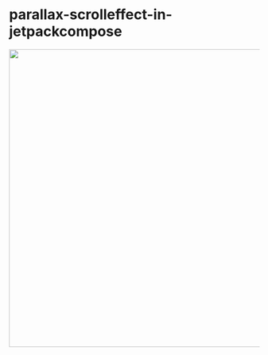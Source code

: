# parallax-scrolleffect-in-jetpackcompose

<img src="app/src/main/res/raw/ss_gif.gif" height="600"/>
